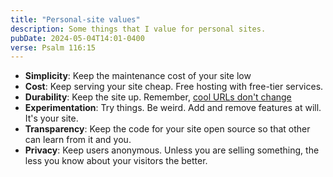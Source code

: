 ```yaml
---
title: "Personal-site values"
description: Some things that I value for personal sites.
pubDate: 2024-05-04T14:01-0400
verse: Psalm 116:15
---
```


- **Simplicity**: Keep the maintenance cost of your site low
- **Cost**: Keep serving your site cheap. Free hosting with free-tier services.
- **Durability**: Keep the site up. Remember,
  [cool URLs don't change](https://www.w3.org/Provider/Style/URI.html)
- **Experimentation**: Try things. Be weird. Add and remove features at will.
  It's your site.
- **Transparency**: Keep the code for your site open source so that other can
  learn from it and you.
- **Privacy**: Keep users anonymous. Unless you are selling something, the less
  you know about your visitors the better.
